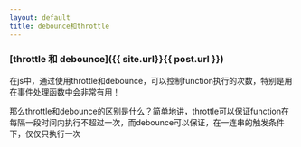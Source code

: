 ```yaml
---
layout: default
title: debounce和throttle
---
```

### [throttle 和 debounce]({{ site.url}}{{ post.url }})

在js中，通过使用throttle和debounce，可以控制function执行的次数，特别是用在事件处理函数中会非常有用！

<!--more-->

那么throttle和debounce的区别是什么？简单地讲，throttle可以保证function在每隔一段时间内执行不超过一次，而debounce可以保证，在一连串的触发条件下，仅仅只执行一次